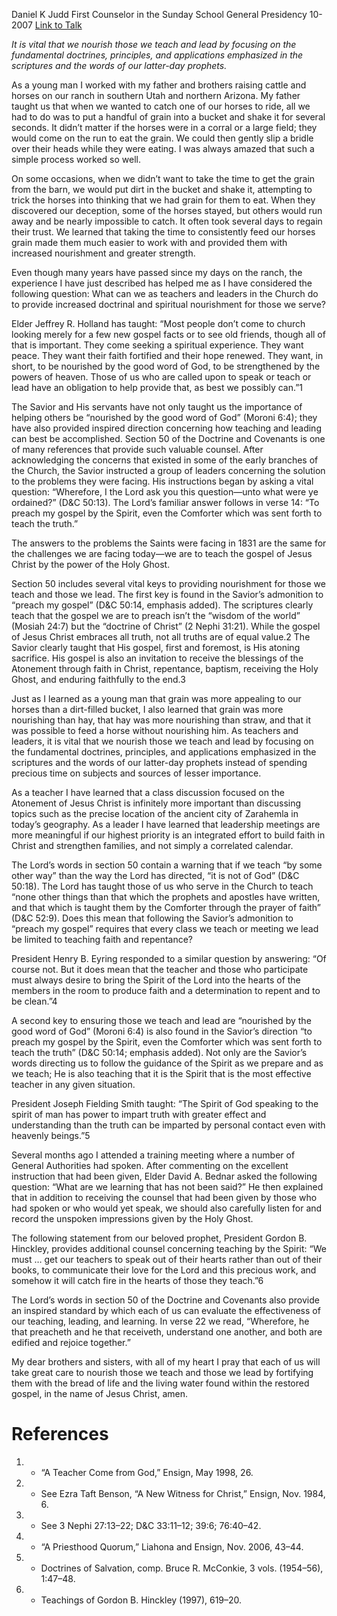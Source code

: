 Daniel K Judd
First Counselor in the Sunday School General Presidency
10-2007
[Link to Talk](https://www.churchofjesuschrist.org/study/general-conference/2007/10/nourished-by-the-good-word-of-god?lang=eng)

_It is vital that we nourish those we teach and lead by focusing on the fundamental doctrines, principles, and applications emphasized in the scriptures and the words of our latter-day prophets._

As a young man I worked with my father and brothers raising cattle and horses on our ranch in southern Utah and northern Arizona. My father taught us that when we wanted to catch one of our horses to ride, all we had to do was to put a handful of grain into a bucket and shake it for several seconds. It didn’t matter if the horses were in a corral or a large field; they would come on the run to eat the grain. We could then gently slip a bridle over their heads while they were eating. I was always amazed that such a simple process worked so well.

On some occasions, when we didn’t want to take the time to get the grain from the barn, we would put dirt in the bucket and shake it, attempting to trick the horses into thinking that we had grain for them to eat. When they discovered our deception, some of the horses stayed, but others would run away and be nearly impossible to catch. It often took several days to regain their trust. We learned that taking the time to consistently feed our horses grain made them much easier to work with and provided them with increased nourishment and greater strength.

Even though many years have passed since my days on the ranch, the experience I have just described has helped me as I have considered the following question: What can we as teachers and leaders in the Church do to provide increased doctrinal and spiritual nourishment for those we serve?

Elder Jeffrey R. Holland has taught: “Most people don’t come to church looking merely for a few new gospel facts or to see old friends, though all of that is important. They come seeking a spiritual experience. They want peace. They want their faith fortified and their hope renewed. They want, in short, to be nourished by the good word of God, to be strengthened by the powers of heaven. Those of us who are called upon to speak or teach or lead have an obligation to help provide that, as best we possibly can.”1

The Savior and His servants have not only taught us the importance of helping others be “nourished by the good word of God” (Moroni 6:4); they have also provided inspired direction concerning how teaching and leading can best be accomplished. Section 50 of the Doctrine and Covenants is one of many references that provide such valuable counsel. After acknowledging the concerns that existed in some of the early branches of the Church, the Savior instructed a group of leaders concerning the solution to the problems they were facing. His instructions began by asking a vital question: “Wherefore, I the Lord ask you this question—unto what were ye ordained?” (D&C 50:13). The Lord’s familiar answer follows in verse 14: “To preach my gospel by the Spirit, even the Comforter which was sent forth to teach the truth.”

The answers to the problems the Saints were facing in 1831 are the same for the challenges we are facing today—we are to teach the gospel of Jesus Christ by the power of the Holy Ghost.

Section 50 includes several vital keys to providing nourishment for those we teach and those we lead. The first key is found in the Savior’s admonition to “preach my gospel” (D&C 50:14, emphasis added). The scriptures clearly teach that the gospel we are to preach isn’t the “wisdom of the world” (Mosiah 24:7) but the “doctrine of Christ” (2 Nephi 31:21). While the gospel of Jesus Christ embraces all truth, not all truths are of equal value.2 The Savior clearly taught that His gospel, first and foremost, is His atoning sacrifice. His gospel is also an invitation to receive the blessings of the Atonement through faith in Christ, repentance, baptism, receiving the Holy Ghost, and enduring faithfully to the end.3

Just as I learned as a young man that grain was more appealing to our horses than a dirt-filled bucket, I also learned that grain was more nourishing than hay, that hay was more nourishing than straw, and that it was possible to feed a horse without nourishing him. As teachers and leaders, it is vital that we nourish those we teach and lead by focusing on the fundamental doctrines, principles, and applications emphasized in the scriptures and the words of our latter-day prophets instead of spending precious time on subjects and sources of lesser importance.

As a teacher I have learned that a class discussion focused on the Atonement of Jesus Christ is infinitely more important than discussing topics such as the precise location of the ancient city of Zarahemla in today’s geography. As a leader I have learned that leadership meetings are more meaningful if our highest priority is an integrated effort to build faith in Christ and strengthen families, and not simply a correlated calendar.

The Lord’s words in section 50 contain a warning that if we teach “by some other way” than the way the Lord has directed, “it is not of God” (D&C 50:18). The Lord has taught those of us who serve in the Church to teach “none other things than that which the prophets and apostles have written, and that which is taught them by the Comforter through the prayer of faith” (D&C 52:9). Does this mean that following the Savior’s admonition to “preach my gospel” requires that every class we teach or meeting we lead be limited to teaching faith and repentance?

President Henry B. Eyring responded to a similar question by answering: “Of course not. But it does mean that the teacher and those who participate must always desire to bring the Spirit of the Lord into the hearts of the members in the room to produce faith and a determination to repent and to be clean.”4

A second key to ensuring those we teach and lead are “nourished by the good word of God” (Moroni 6:4) is also found in the Savior’s direction “to preach my gospel by the Spirit, even the Comforter which was sent forth to teach the truth” (D&C 50:14; emphasis added). Not only are the Savior’s words directing us to follow the guidance of the Spirit as we prepare and as we teach; He is also teaching that it is the Spirit that is the most effective teacher in any given situation.

President Joseph Fielding Smith taught: “The Spirit of God speaking to the spirit of man has power to impart truth with greater effect and understanding than the truth can be imparted by personal contact even with heavenly beings.”5



Several months ago I attended a training meeting where a number of General Authorities had spoken. After commenting on the excellent instruction that had been given, Elder David A. Bednar asked the following question: “What are we learning that has not been said?” He then explained that in addition to receiving the counsel that had been given by those who had spoken or who would yet speak, we should also carefully listen for and record the unspoken impressions given by the Holy Ghost.

The following statement from our beloved prophet, President Gordon B. Hinckley, provides additional counsel concerning teaching by the Spirit: “We must … get our teachers to speak out of their hearts rather than out of their books, to communicate their love for the Lord and this precious work, and somehow it will catch fire in the hearts of those they teach.”6

The Lord’s words in section 50 of the Doctrine and Covenants also provide an inspired standard by which each of us can evaluate the effectiveness of our teaching, leading, and learning. In verse 22 we read, “Wherefore, he that preacheth and he that receiveth, understand one another, and both are edified and rejoice together.”

My dear brothers and sisters, with all of my heart I pray that each of us will take great care to nourish those we teach and those we lead by fortifying them with the bread of life and the living water found within the restored gospel, in the name of Jesus Christ, amen.

# References
1. - “A Teacher Come from God,” Ensign, May 1998, 26.
2. - See Ezra Taft Benson, “A New Witness for Christ,” Ensign, Nov. 1984, 6.
3. - See 3 Nephi 27:13–22; D&C 33:11–12; 39:6; 76:40–42.
4. - “A Priesthood Quorum,” Liahona and Ensign, Nov. 2006, 43–44.
5. - Doctrines of Salvation, comp. Bruce R. McConkie, 3 vols. (1954–56), 1:47–48.
6. - Teachings of Gordon B. Hinckley (1997), 619–20.